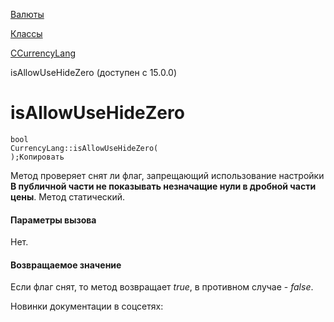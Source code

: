 [Валюты](/api_help/currency/index.php)

[Классы](/api_help/currency/developer/index.php)

[CCurrencyLang](/api_help/currency/developer/ccurrencylang/index.php)

isAllowUseHideZero (доступен с 15.0.0)

isAllowUseHideZero
==================

```
bool
CurrencyLang::isAllowUseHideZero(
);Копировать
```

Метод проверяет снят ли флаг, запрещающий использование настройки **В публичной части не показывать незначащие нули в дробной части цены**. Метод статический.

#### Параметры вызова

Нет.

#### Возвращаемое значение

Если флаг снят, то метод возвращает *true*, в противном случае - *false*.

Новинки документации в соцсетях: